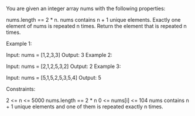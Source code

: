 You are given an integer array nums with the following properties:

nums.length == 2 * n.
nums contains n + 1 unique elements.
Exactly one element of nums is repeated n times.
Return the element that is repeated n times.

 

Example 1:

Input: nums = [1,2,3,3]
Output: 3
Example 2:

Input: nums = [2,1,2,5,3,2]
Output: 2
Example 3:

Input: nums = [5,1,5,2,5,3,5,4]
Output: 5
 

Constraints:

2 <= n <= 5000
nums.length == 2 * n
0 <= nums[i] <= 104
nums contains n + 1 unique elements and one of them is repeated exactly n times.
